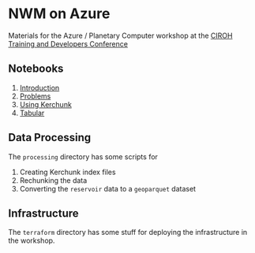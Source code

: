 # NWM on Azure

Materials for the Azure / Planetary Computer workshop at the [CIROH Training and Developers Conference][conf]


## Notebooks

1. [Introduction](noaa-nwm-exmaple.ipynb)
2. [Problems](Problems.ipynb)
3. [Using Kerchunk](using-kerchunk.ipynb)
4. [Tabular](nwm-tabular.ipynb)

## Data Processing

The `processing` directory has some scripts for

1. Creating Kerchunk index files
2. Rechunking the data
3. Converting the `reservoir` data to a `geoparquet` dataset


## Infrastructure

The `terraform` directory has some stuff for deploying the infrastructure in the workshop.


[conf]: https://ciroh.ua.edu/devconference/
